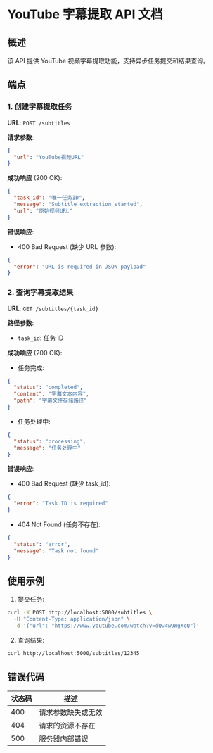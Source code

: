# YouTube 字幕提取 API 文档

## 概述

该 API 提供 YouTube 视频字幕提取功能，支持异步任务提交和结果查询。

## 端点

### 1. 创建字幕提取任务

**URL**: `POST /subtitles`

**请求参数**:

```json
{
  "url": "YouTube视频URL"
}
```

**成功响应** (200 OK):

```json
{
  "task_id": "唯一任务ID",
  "message": "Subtitle extraction started",
  "url": "原始视频URL"
}
```

**错误响应**:

- 400 Bad Request (缺少 URL 参数):

```json
{
  "error": "URL is required in JSON payload"
}
```

### 2. 查询字幕提取结果

**URL**: `GET /subtitles/{task_id}`

**路径参数**:

- `task_id`: 任务 ID

**成功响应** (200 OK):

- 任务完成:

```json
{
  "status": "completed",
  "content": "字幕文本内容",
  "path": "字幕文件存储路径"
}
```

- 任务处理中:

```json
{
  "status": "processing",
  "message": "任务处理中"
}
```

**错误响应**:

- 400 Bad Request (缺少 task_id):

```json
{
  "error": "Task ID is required"
}
```

- 404 Not Found (任务不存在):

```json
{
  "status": "error",
  "message": "Task not found"
}
```

## 使用示例

1. 提交任务:

```bash
curl -X POST http://localhost:5000/subtitles \
  -H "Content-Type: application/json" \
  -d '{"url": "https://www.youtube.com/watch?v=dQw4w9WgXcQ"}'
```

2. 查询结果:

```bash
curl http://localhost:5000/subtitles/12345
```

## 错误代码

| 状态码 | 描述               |
| ------ | ------------------ |
| 400    | 请求参数缺失或无效 |
| 404    | 请求的资源不存在   |
| 500    | 服务器内部错误     |
